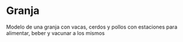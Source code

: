 # Granja
Modelo de una granja con vacas, cerdos y pollos con estaciones para alimentar, beber y vacunar a los mismos
